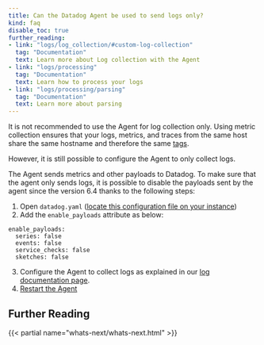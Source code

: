 ```yaml
---
title: Can the Datadog Agent be used to send logs only?
kind: faq
disable_toc: true
further_reading:
- link: "logs/log_collection/#custom-log-collection"
  tag: "Documentation"
  text: Learn more about Log collection with the Agent
- link: "logs/processing"
  tag: "Documentation"
  text: Learn how to process your logs
- link: "logs/processing/parsing"
  tag: "Documentation"
  text: Learn more about parsing
---
```



It is not recommended to use the Agent for log collection only. Using metric collection ensures that your logs, metrics, and traces from the same host share the same hostname and therefore the same [tags][1].

However, it is still possible to configure the Agent to only collect logs.

The Agent sends metrics and other payloads to Datadog. To make sure that the agent only sends logs, it is possible to disable the payloads sent by the agent since the version 6.4 thanks to the following steps:

1. Open `datadog.yaml` ([locate this configuration file on your instance][3])
2. Add the `enable_payloads` attribute as below:

```
enable_payloads:
  series: false
  events: false
  service_checks: false
  sketches: false
```

3. Configure the Agent to collect logs as explained in our [log documentation page][2].
4. [Restart the Agent][4]

## Further Reading

{{< partial name="whats-next/whats-next.html" >}}

[1]: /getting_started/tagging
[2]: https://docs.datadoghq.com/logs/log_collection/
[3]: /agent/basic_agent_usage/#configuration-file
[4]: /agent/faq/agent-commands/#restart-the-agent
